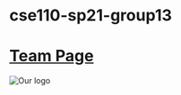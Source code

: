 # cse110-sp21-group13
# [Team Page](https://github.com/cse110-sp21-group13/cse110-sp21-group13/wiki/Team-Page) <br />
![Our logo](admin/branding/13bullet_logo.png) 

